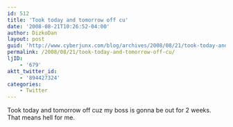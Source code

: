 ```yaml
---
id: 512
title: 'Took today and tomorrow off cu'
date: '2008-08-21T10:26:52-04:00'
author: DizkoDan
layout: post
guid: 'http://www.cyberjunx.com/blog/archives/2008/08/21/took-today-and-tomorrow-off-cu/'
permalink: /2008/08/21/took-today-and-tomorrow-off-cu/
ljID:
    - '679'
aktt_twitter_id:
    - '894427324'
categories:
    - Twitter
---
```


Took today and tomorrow off cuz my boss is gonna be out for 2 weeks. That means hell for me.
